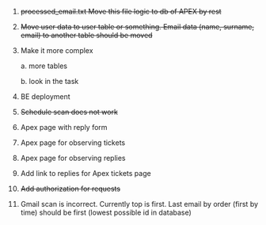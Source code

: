 1. ~~processed_email.txt 
Move this file logic to db of APEX by rest~~
2. ~~Move user data to user table or something. Email data
   (name, surname, email) to another table should
be moved~~
3. Make it more complex

   a. more tables

   b. look in the task
4. BE deployment
5. ~~Schedule scan does not work~~
6. Apex page with reply form
7. Apex page for observing tickets
8. Apex page for observing replies
9. Add link to replies for Apex tickets page
10. ~~Add authorization for requests~~
11. Gmail scan is incorrect. Currently top is first. Last email by order (first by time) should be first (lowest possible id in database)